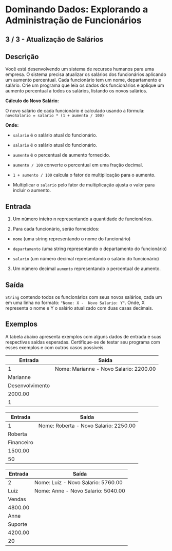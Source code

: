 # Dominando Dados: Explorando a Administração de Funcionários

## 3 / 3 - Atualização de Salários

## Descrição

Você está desenvolvendo um sistema de recursos humanos para uma empresa. O sistema precisa atualizar os salários dos funcionários aplicando um aumento percentual. Cada funcionário tem um nome, departamento e salário. Crie um programa que leia os dados dos funcionários e aplique um aumento percentual a todos os salários, listando os novos salários.

**Cálculo do Novo Salário:**

O novo salário de cada funcionário é calculado usando a fórmula: `novoSalario = salario * (1 + aumento / 100)`

**Onde:**

* `salario` é o salário atual do funcionário.

* `salario` é o salário atual do funcionário.

* `aumento` é o percentual de aumento fornecido.

* `aumento / 100` converte o percentual em uma fração decimal.

* `1 + aumento / 100` calcula o fator de multiplicação para o aumento.

* Multiplicar o `salario` pelo fator de multiplicação ajusta o valor para incluir o aumento.

## Entrada

1. Um número inteiro n representando a quantidade de funcionários.

2. Para cada funcionário, serão fornecidos:

* `nome` (uma string representando o nome do funcionário)

* `departamento` (uma string representando o departamento do funcionário)

* `salario` (um número decimal representando o salário do funcionário)

3. Um número decimal `aumento` representando o percentual de aumento.

## Saída
`String` contendo todos os funcionários com seus novos salários, cada um em uma linha no formato: `"Nome: X -  Novo Salario: Y"`. Onde, X representa o nome e Y o salário atualizado com duas casas decimais.

## Exemplos
A tabela abaixo apresenta exemplos com alguns dados de entrada e suas respectivas saídas esperadas. Certifique-se de testar seu programa com esses exemplos e com outros casos possíveis.

| Entrada | Saída |
| ------- | ----- |
| 1 | Nome: Marianne - Novo Salario: 2200.00 |
| Marianne | |
| Desenvolvimento | |
| 2000.00 | |
| 1 | |

| Entrada | Saída |
| ------- | ----- |
| 1 | Nome: Roberta - Novo Salario: 2250.00 |
| Roberta | |
| Financeiro | |
| 1500.00 |  |
| 50 | |

| Entrada | Saída |
| ------- | ----- |
| 2 | Nome: Luiz - Novo Salario: 5760.00 |
| Luiz | Nome: Anne - Novo Salario: 5040.00 |
| Vendas | |
| 4800.00 | |
| Anne | |
| Suporte | |
| 4200.00 | |
| 20 | | 